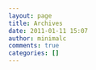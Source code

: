 ```yaml
---
layout: page
title: Archives
date: 2011-01-11 15:07
author: minimalc
comments: true
categories: []
---
```


